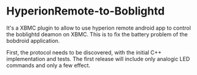 HyperionRemote-to-Boblightd
===========================

It's a XBMC plugin to allow to use hyperion remote android app to control the boblightd deamon on XBMC.
This is to fix the battery problem of the bobdroid application.

First, the protocol needs to be discovered, with the initial C++ implementation and tests.
The first release will include only analogic LED commands and only a few effect.
